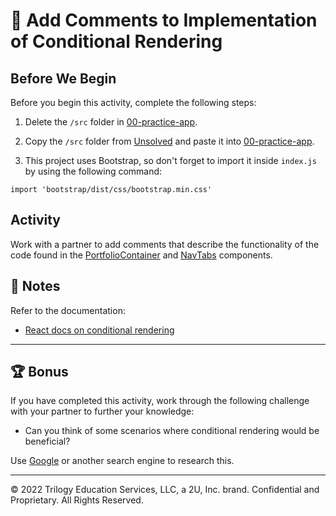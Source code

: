 # 📐 Add Comments to Implementation of Conditional Rendering

## Before We Begin

Before you begin this activity, complete the following steps:

1. Delete the `/src` folder in [00-practice-app](../00-practice-app/).

2. Copy the `/src` folder from [Unsolved](./Unsolved/) and paste it into [00-practice-app](../00-practice-app/).

3. This project uses Bootstrap, so don't forget to import it inside `index.js` by using the following command:

  `import 'bootstrap/dist/css/bootstrap.min.css'`

## Activity

Work with a partner to add comments that describe the functionality of the code found in the [PortfolioContainer](../00-practice-app/src/components/PortfolioContainer.js) and [NavTabs](../00-practice-app/src/components/NavTabs.js) components.

## 📝 Notes

Refer to the documentation:

* [React docs on conditional rendering](https://reactjs.org/docs/conditional-rendering.html)

---

## 🏆 Bonus

If you have completed this activity, work through the following challenge with your partner to further your knowledge:

* Can you think of some scenarios where conditional rendering would be beneficial?

Use [Google](https://www.google.com) or another search engine to research this.

---
© 2022 Trilogy Education Services, LLC, a 2U, Inc. brand. Confidential and Proprietary. All Rights Reserved.

